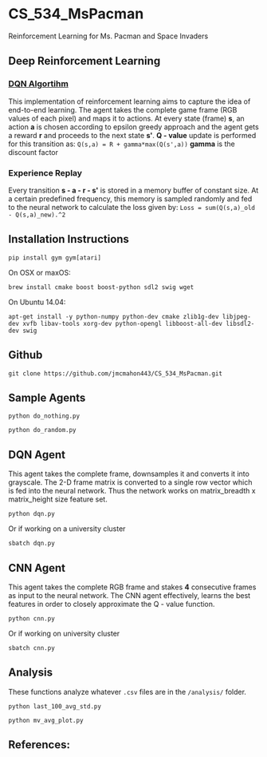 # CS_534_MsPacman
Reinforcement Learning for Ms. Pacman and Space Invaders

## Deep Reinforcement Learning
### [DQN Algortihm][1]
This implementation of reinforcement learning aims to capture the idea of end-to-end learning. The agent takes the complete game frame (RGB values of each pixel) and maps it to actions. At every state (frame) **s**, an action **a** is chosen according to epsilon greedy approach and the agent gets a reward **r** and proceeds to the next state **s'**. 
**Q - value** update is performed for this transition as:
                            ```
                            Q(s,a) = R + gamma*max(Q(s',a))
                            ```
**gamma** is the discount factor

### Experience Replay
Every transition **s - a - r - s'** is stored in a memory buffer of constant size. At a certain predefined frequency, this memory is sampled randomly and fed to the neural network to calculate the loss given by:
                            ```
                            Loss = sum(Q(s,a)_old - Q(s,a)_new).^2
                            ```
## Installation Instructions
```
pip install gym gym[atari]
```

On OSX or maxOS:
```
brew install cmake boost boost-python sdl2 swig wget
```

On Ubuntu 14.04:
```
apt-get install -y python-numpy python-dev cmake zlib1g-dev libjpeg-dev xvfb libav-tools xorg-dev python-opengl libboost-all-dev libsdl2-dev swig
```

## Github
```
git clone https://github.com/jmcmahon443/CS_534_MsPacman.git
```

## Sample Agents
```
python do_nothing.py
```
```
python do_random.py
```
## DQN Agent
This agent takes the complete frame, downsamples it and converts it into grayscale. The 2-D frame matrix is converted to a single row vector which is fed into the neural network. Thus the network works on matrix_breadth x matrix_height size feature set.
```
python dqn.py
```
Or if working on a university cluster
```
sbatch dqn.py
```

## CNN Agent
This agent takes the complete RGB frame and stakes **4** consecutive frames as input to the neural network. The CNN agent effectively, learns the best features in order to closely approximate the Q - value function.
```
python cnn.py
```
Or if working on university cluster
```
sbatch cnn.py
```

## Analysis
These functions analyze whatever `.csv` files are in the `/analysis/` folder.
```
python last_100_avg_std.py
```
```
python mv_avg_plot.py
```
## References:
[1]:https://www.cs.toronto.edu/~vmnih/docs/dqn.pdf
[2]: http://neuro.cs.ut.ee/demystifying-deep-reinforcement-learning/
[3]: https://jaromiru.com/2016/09/27/lets-make-a-dqn-theory/
